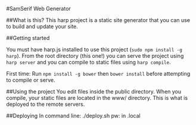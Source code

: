 #SamSerif Web Generator

##What is this?
This harp project is a static site generator that you can use to build and update your site.  

##Getting started

You must have harp.js installed to use this project (`sudo npm install -g harp`).  From the root directory (this one!) you can serve the project using `harp server` and you can compile to static files using `harp compile`.

First time: Run `npm install -g bower` then `bower install` before attempting to compile or serve.

##Using the project
You edit files inside the public directory.  When you compile, your static files are located in the www/ directory.  This is what is deployed to the remote servers.

##Deploying
In command line: ./deploy.sh
pw: in .local
